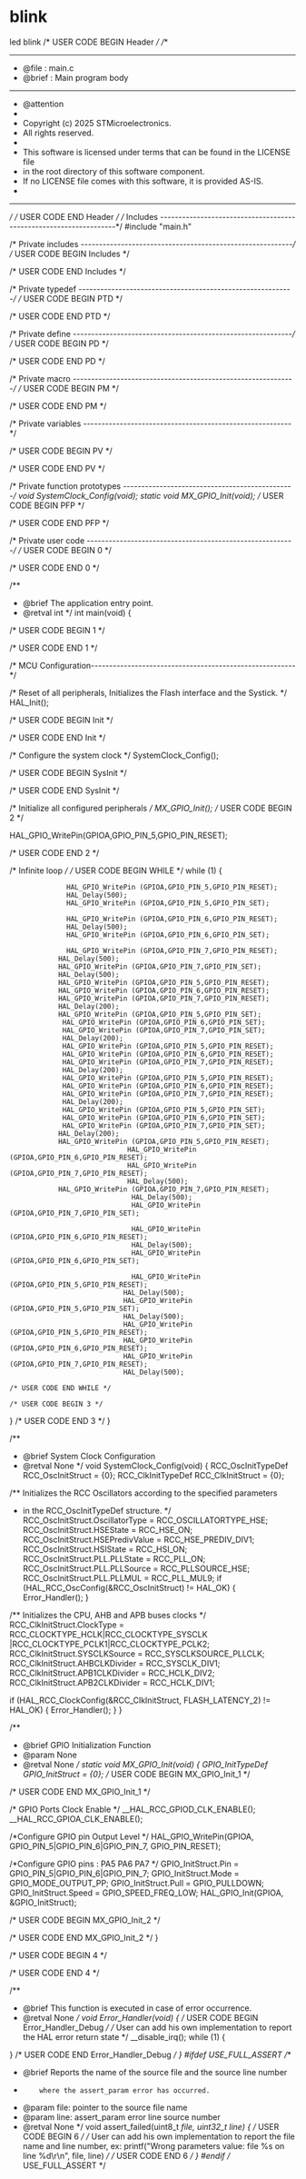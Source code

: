 # blink
led blink
/* USER CODE BEGIN Header */
/**
  ******************************************************************************
  * @file           : main.c
  * @brief          : Main program body
  ******************************************************************************
  * @attention
  *
  * Copyright (c) 2025 STMicroelectronics.
  * All rights reserved.
  *
  * This software is licensed under terms that can be found in the LICENSE file
  * in the root directory of this software component.
  * If no LICENSE file comes with this software, it is provided AS-IS.
  *
  ******************************************************************************
  */
/* USER CODE END Header */
/* Includes ------------------------------------------------------------------*/
#include "main.h"

/* Private includes ----------------------------------------------------------*/
/* USER CODE BEGIN Includes */

/* USER CODE END Includes */

/* Private typedef -----------------------------------------------------------*/
/* USER CODE BEGIN PTD */

/* USER CODE END PTD */

/* Private define ------------------------------------------------------------*/
/* USER CODE BEGIN PD */

/* USER CODE END PD */

/* Private macro -------------------------------------------------------------*/
/* USER CODE BEGIN PM */

/* USER CODE END PM */

/* Private variables ---------------------------------------------------------*/

/* USER CODE BEGIN PV */

/* USER CODE END PV */

/* Private function prototypes -----------------------------------------------*/
void SystemClock_Config(void);
static void MX_GPIO_Init(void);
/* USER CODE BEGIN PFP */

/* USER CODE END PFP */

/* Private user code ---------------------------------------------------------*/
/* USER CODE BEGIN 0 */

/* USER CODE END 0 */

/**
  * @brief  The application entry point.
  * @retval int
  */
int main(void)
{

  /* USER CODE BEGIN 1 */



  /* USER CODE END 1 */

  /* MCU Configuration--------------------------------------------------------*/

  /* Reset of all peripherals, Initializes the Flash interface and the Systick. */
  HAL_Init();

  /* USER CODE BEGIN Init */

  /* USER CODE END Init */

  /* Configure the system clock */
  SystemClock_Config();

  /* USER CODE BEGIN SysInit */

  /* USER CODE END SysInit */

  /* Initialize all configured peripherals */
  MX_GPIO_Init();
  /* USER CODE BEGIN 2 */

  HAL_GPIO_WritePin(GPIOA,GPIO_PIN_5,GPIO_PIN_RESET);

  /* USER CODE END 2 */

  /* Infinite loop */
  /* USER CODE BEGIN WHILE */
  while (1)
  {

	              HAL_GPIO_WritePin (GPIOA,GPIO_PIN_5,GPIO_PIN_RESET);
	              HAL_Delay(500);
	              HAL_GPIO_WritePin (GPIOA,GPIO_PIN_5,GPIO_PIN_SET);

	              HAL_GPIO_WritePin (GPIOA,GPIO_PIN_6,GPIO_PIN_RESET);
	              HAL_Delay(500);
	              HAL_GPIO_WritePin (GPIOA,GPIO_PIN_6,GPIO_PIN_SET);

	 	  		  HAL_GPIO_WritePin (GPIOA,GPIO_PIN_7,GPIO_PIN_RESET);
	 	  		HAL_Delay(500);
	 	  		HAL_GPIO_WritePin (GPIOA,GPIO_PIN_7,GPIO_PIN_SET);
	 	  		HAL_Delay(500);
	 	  		HAL_GPIO_WritePin (GPIOA,GPIO_PIN_5,GPIO_PIN_RESET);
	 	  		HAL_GPIO_WritePin (GPIOA,GPIO_PIN_6,GPIO_PIN_RESET);
	 	  		HAL_GPIO_WritePin (GPIOA,GPIO_PIN_7,GPIO_PIN_RESET);
	 	  		HAL_Delay(200);
	 	  		HAL_GPIO_WritePin (GPIOA,GPIO_PIN_5,GPIO_PIN_SET);
	 	  		 HAL_GPIO_WritePin (GPIOA,GPIO_PIN_6,GPIO_PIN_SET);
	 	  		 HAL_GPIO_WritePin (GPIOA,GPIO_PIN_7,GPIO_PIN_SET);
	 	  		 HAL_Delay(200);
	 	  		 HAL_GPIO_WritePin (GPIOA,GPIO_PIN_5,GPIO_PIN_RESET);
	 	  		 HAL_GPIO_WritePin (GPIOA,GPIO_PIN_6,GPIO_PIN_RESET);
	 	  		 HAL_GPIO_WritePin (GPIOA,GPIO_PIN_7,GPIO_PIN_RESET);
	 	  		 HAL_Delay(200);
	 	  		 HAL_GPIO_WritePin (GPIOA,GPIO_PIN_5,GPIO_PIN_RESET);
	 	  		 HAL_GPIO_WritePin (GPIOA,GPIO_PIN_6,GPIO_PIN_RESET);
	 	  		 HAL_GPIO_WritePin (GPIOA,GPIO_PIN_7,GPIO_PIN_RESET);
	 	  		 HAL_Delay(200);
	 	  		 HAL_GPIO_WritePin (GPIOA,GPIO_PIN_5,GPIO_PIN_SET);
	 	  		 HAL_GPIO_WritePin (GPIOA,GPIO_PIN_6,GPIO_PIN_SET);
	 	  		 HAL_GPIO_WritePin (GPIOA,GPIO_PIN_7,GPIO_PIN_SET);
	 	  		HAL_Delay(200);
	 	  		HAL_GPIO_WritePin (GPIOA,GPIO_PIN_5,GPIO_PIN_RESET);
	 	  			 	  		 HAL_GPIO_WritePin (GPIOA,GPIO_PIN_6,GPIO_PIN_RESET);
	 	  			 	  		 HAL_GPIO_WritePin (GPIOA,GPIO_PIN_7,GPIO_PIN_RESET);
	 	  			 	  		 HAL_Delay(500);
	 	  		HAL_GPIO_WritePin (GPIOA,GPIO_PIN_7,GPIO_PIN_RESET);
	 	  			              HAL_Delay(500);
	 	  			              HAL_GPIO_WritePin (GPIOA,GPIO_PIN_7,GPIO_PIN_SET);

	 	  			              HAL_GPIO_WritePin (GPIOA,GPIO_PIN_6,GPIO_PIN_RESET);
	 	  			              HAL_Delay(500);
	 	  			              HAL_GPIO_WritePin (GPIOA,GPIO_PIN_6,GPIO_PIN_SET);

	 	  			 	  		  HAL_GPIO_WritePin (GPIOA,GPIO_PIN_5,GPIO_PIN_RESET);
	 	  			 	  		HAL_Delay(500);
	 	  			 	  		HAL_GPIO_WritePin (GPIOA,GPIO_PIN_5,GPIO_PIN_SET);
	 	  			 	  		HAL_Delay(500);
	 	  			 	  		HAL_GPIO_WritePin (GPIOA,GPIO_PIN_5,GPIO_PIN_RESET);
	 	  			 	  		HAL_GPIO_WritePin (GPIOA,GPIO_PIN_6,GPIO_PIN_RESET);
	 	  			 	  		HAL_GPIO_WritePin (GPIOA,GPIO_PIN_7,GPIO_PIN_RESET);
	 	  			 	  		HAL_Delay(500);

    /* USER CODE END WHILE */

    /* USER CODE BEGIN 3 */
  }
  /* USER CODE END 3 */
}

/**
  * @brief System Clock Configuration
  * @retval None
  */
void SystemClock_Config(void)
{
  RCC_OscInitTypeDef RCC_OscInitStruct = {0};
  RCC_ClkInitTypeDef RCC_ClkInitStruct = {0};

  /** Initializes the RCC Oscillators according to the specified parameters
  * in the RCC_OscInitTypeDef structure.
  */
  RCC_OscInitStruct.OscillatorType = RCC_OSCILLATORTYPE_HSE;
  RCC_OscInitStruct.HSEState = RCC_HSE_ON;
  RCC_OscInitStruct.HSEPredivValue = RCC_HSE_PREDIV_DIV1;
  RCC_OscInitStruct.HSIState = RCC_HSI_ON;
  RCC_OscInitStruct.PLL.PLLState = RCC_PLL_ON;
  RCC_OscInitStruct.PLL.PLLSource = RCC_PLLSOURCE_HSE;
  RCC_OscInitStruct.PLL.PLLMUL = RCC_PLL_MUL9;
  if (HAL_RCC_OscConfig(&RCC_OscInitStruct) != HAL_OK)
  {
    Error_Handler();
  }

  /** Initializes the CPU, AHB and APB buses clocks
  */
  RCC_ClkInitStruct.ClockType = RCC_CLOCKTYPE_HCLK|RCC_CLOCKTYPE_SYSCLK
                              |RCC_CLOCKTYPE_PCLK1|RCC_CLOCKTYPE_PCLK2;
  RCC_ClkInitStruct.SYSCLKSource = RCC_SYSCLKSOURCE_PLLCLK;
  RCC_ClkInitStruct.AHBCLKDivider = RCC_SYSCLK_DIV1;
  RCC_ClkInitStruct.APB1CLKDivider = RCC_HCLK_DIV2;
  RCC_ClkInitStruct.APB2CLKDivider = RCC_HCLK_DIV1;

  if (HAL_RCC_ClockConfig(&RCC_ClkInitStruct, FLASH_LATENCY_2) != HAL_OK)
  {
    Error_Handler();
  }
}

/**
  * @brief GPIO Initialization Function
  * @param None
  * @retval None
  */
static void MX_GPIO_Init(void)
{
  GPIO_InitTypeDef GPIO_InitStruct = {0};
  /* USER CODE BEGIN MX_GPIO_Init_1 */

  /* USER CODE END MX_GPIO_Init_1 */

  /* GPIO Ports Clock Enable */
  __HAL_RCC_GPIOD_CLK_ENABLE();
  __HAL_RCC_GPIOA_CLK_ENABLE();

  /*Configure GPIO pin Output Level */
  HAL_GPIO_WritePin(GPIOA, GPIO_PIN_5|GPIO_PIN_6|GPIO_PIN_7, GPIO_PIN_RESET);

  /*Configure GPIO pins : PA5 PA6 PA7 */
  GPIO_InitStruct.Pin = GPIO_PIN_5|GPIO_PIN_6|GPIO_PIN_7;
  GPIO_InitStruct.Mode = GPIO_MODE_OUTPUT_PP;
  GPIO_InitStruct.Pull = GPIO_PULLDOWN;
  GPIO_InitStruct.Speed = GPIO_SPEED_FREQ_LOW;
  HAL_GPIO_Init(GPIOA, &GPIO_InitStruct);

  /* USER CODE BEGIN MX_GPIO_Init_2 */

  /* USER CODE END MX_GPIO_Init_2 */
}

/* USER CODE BEGIN 4 */

/* USER CODE END 4 */

/**
  * @brief  This function is executed in case of error occurrence.
  * @retval None
  */
void Error_Handler(void)
{
  /* USER CODE BEGIN Error_Handler_Debug */
  /* User can add his own implementation to report the HAL error return state */
  __disable_irq();
  while (1)
  {

  }
  /* USER CODE END Error_Handler_Debug */
}
#ifdef USE_FULL_ASSERT
/**
  * @brief  Reports the name of the source file and the source line number
  *         where the assert_param error has occurred.
  * @param  file: pointer to the source file name
  * @param  line: assert_param error line source number
  * @retval None
  */
void assert_failed(uint8_t *file, uint32_t line)
{
  /* USER CODE BEGIN 6 */
  /* User can add his own implementation to report the file name and line number,
     ex: printf("Wrong parameters value: file %s on line %d\r\n", file, line) */
  /* USER CODE END 6 */
}
#endif /* USE_FULL_ASSERT */
